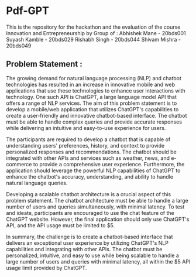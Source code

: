 # Pdf-GPT
This is the repository for the hackathon and the evaluation of the course Innovation and Entrepreneurship by Group of :
Abhishek Mane - 20bds001
Suyash Kamble - 20bds029
Rishabh Singh - 20bds044
Shivam Mishra - 20bds049

## Problem Statement :

The growing demand for natural language processing (NLP) and chatbot technologies has resulted in an increase in innovative mobile and web applications that use these technologies to enhance user interactions with technology. One such API is ChatGPT, a large language model API that offers a range of NLP services. The aim of this problem statement is to develop a mobile/web application that utilizes ChatGPT's capabilities to create a user-friendly and innovative chatbot-based interface. The chatbot must be able to handle complex queries and provide accurate responses while delivering an intuitive and easy-to-use experience for users.

The participants are required to develop a chatbot that is capable of understanding users' preferences, history, and context to provide personalized responses and recommendations. The chatbot should be integrated with other APIs and services such as weather, news, and e-commerce to provide a comprehensive user experience. Furthermore, the application should leverage the powerful NLP capabilities of ChatGPT to enhance the chatbot's accuracy, understanding, and ability to handle natural language queries. 

Developing a scalable chatbot architecture is a crucial aspect of this problem statement. The chatbot architecture must be able to handle a large number of users and queries simultaneously, with minimal latency. To test and ideate, participants are encouraged to use the chat feature of the ChatGPT website. However, the final application should only use ChatGPT's API, and the API usage must be limited to $5. 

In summary, the challenge is to create a chatbot-based interface that delivers an exceptional user experience by utilizing ChatGPT's NLP capabilities and integrating with other APIs. The chatbot must be personalized, intuitive, and easy to use while being scalable to handle a large number of users and queries with minimal latency, all within the $5 API usage limit provided by ChatGPT.
